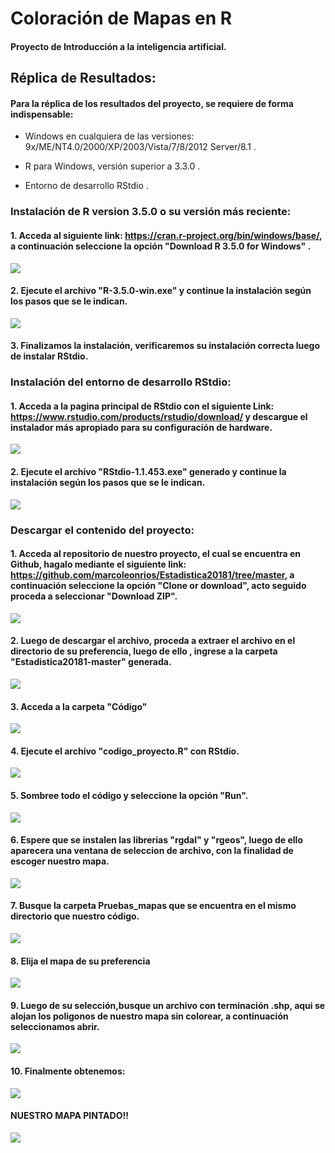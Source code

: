 # Coloración de Mapas en R

#### Proyecto de Introducción a la inteligencia artificial.

## Réplica de Resultados:

#### Para la réplica de los resultados del proyecto, se requiere de forma indispensable:

 - Windows en cualquiera de las versiones:  9x/ME/NT4.0/2000/XP/2003/Vista/7/8/2012 Server/8.1 .

 - R para Windows, versión superior a 3.3.0 .

 - Entorno de desarrollo RStdio .



### Instalación de R version 3.5.0 o su versión más reciente:

#### 1. Acceda al siguiente link: https://cran.r-project.org/bin/windows/base/, a continuación seleccione la opción "Download R 3.5.0 for Windows" .
![](https://github.com/PatrichsInocenteCM274/Discreta/blob/master/imagenes/Captura%20de%20pantalla%20(9).png)


#### 2. Ejecute el archivo "R-3.5.0-win.exe" y continue la instalación según los pasos que se le indican.

![](https://github.com/PatrichsInocenteCM274/Discreta/blob/master/imagenes/Captura%20de%20pantalla%20(13).png)



#### 3. Finalizamos la instalación, verificaremos su instalación correcta luego de instalar RStdio.

### Instalación del entorno de desarrollo RStdio:

#### 1. Acceda a la pagina principal de RStdio con el siguiente Link: https://www.rstudio.com/products/rstudio/download/ y descargue el instalador más apropiado para su configuración de hardware.

![](https://github.com/PatrichsInocenteCM274/Discreta/blob/master/imagenes/Captura%20de%20pantalla%20(11).png)


#### 2. Ejecute el archivo "RStdio-1.1.453.exe" generado y continue la instalación según los pasos que se le indican.

![](https://github.com/PatrichsInocenteCM274/Discreta/blob/master/imagenes/Captura%20de%20pantalla%20(16).png)



### Descargar el contenido del proyecto:

#### 1. Acceda al repositorio de nuestro proyecto, el cual se encuentra en Github, hagalo mediante el siguiente link: https://github.com/marcoleonrios/Estadistica20181/tree/master, a continuación seleccione la opción "Clone or download", acto seguido proceda a seleccionar "Download ZIP".
![](https://github.com/PatrichsInocenteCM274/Discreta/blob/master/imagenes/Captura%20de%20pantalla%20(12).png)

#### 2. Luego de descargar el archivo, proceda a extraer el archivo en el directorio de su preferencia, luego de ello , ingrese a la carpeta "Estadistica20181-master" generada.
![](https://github.com/PatrichsInocenteCM274/Discreta/blob/master/imagenes/Captura%20de%20pantalla%20(14).png)

#### 3. Acceda a la carpeta "Código"
![](https://github.com/PatrichsInocenteCM274/Discreta/blob/master/imagenes/Captura%20de%20pantalla%20(15).png)

#### 4. Ejecute el archivo "codigo_proyecto.R" con RStdio.
![](https://github.com/PatrichsInocenteCM274/Discreta/blob/master/imagenes/Captura%20de%20pantalla%20(18).png)

#### 5. Sombree todo el código y seleccione la opción "Run".
![](https://github.com/PatrichsInocenteCM274/Discreta/blob/master/imagenes/Captura%20de%20pantalla%20(31).png)

#### 6. Espere que se instalen las librerias "rgdal" y "rgeos", luego de ello aparecera una ventana de seleccion de archivo, con la finalidad de escoger nuestro mapa.
![](https://github.com/PatrichsInocenteCM274/Discreta/blob/master/imagenes/Captura%20de%20pantalla%20(23).png)

#### 7. Busque la carpeta Pruebas_mapas que se encuentra en el mismo directorio que nuestro código.
![](https://github.com/PatrichsInocenteCM274/Discreta/blob/master/imagenes/Captura%20de%20pantalla%20(24).png)

#### 8. Elija el mapa de su preferencia
![](https://github.com/PatrichsInocenteCM274/Discreta/blob/master/imagenes/Captura%20de%20pantalla%20(25).png)

#### 9. Luego de su selección,busque un archivo con terminación .shp, aqui se alojan los poligonos de nuestro mapa sin colorear, a continuación seleccionamos abrir.
![](https://github.com/PatrichsInocenteCM274/Discreta/blob/master/imagenes/Captura%20de%20pantalla%20(27).png)

#### 10. Finalmente obtenemos:
![](https://github.com/PatrichsInocenteCM274/Discreta/blob/master/imagenes/Captura%20de%20pantalla%20(28).png)

#### NUESTRO MAPA PINTADO!!
![](https://github.com/PatrichsInocenteCM274/Discreta/blob/master/imagenes/Captura%20de%20pantalla%20(30).png)


